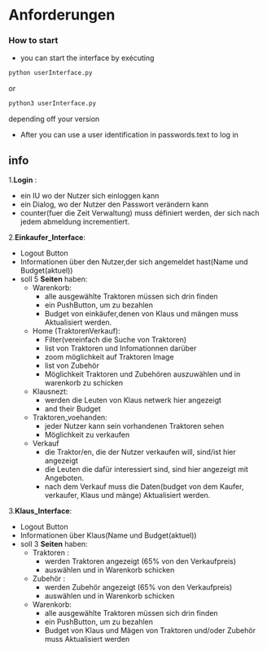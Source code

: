 # Anforderungen
### How to start
- you can start the interface by exécuting
```bash
python userInterface.py
```
or
```bash
python3 userInterface.py
```
depending off your version

- After you can use a user identification in passwords.text to log in

## info
1.__Login__ :
 
- ein IU wo der Nutzer sich einloggen kann
- ein Dialog, wo der Nutzer den Passwort verändern kann
- counter(fuer die Zeit Verwaltung) muss définiert werden, der sich nach jedem abmeldung incrementiert.

2.__Einkaufer_Interface__:
- Logout Button
- Informationen über den Nutzer,der sich angemeldet hast(Name und Budget(aktuel)) 
- soll 5 **Seiten** haben:
    - Warenkorb: 
        - alle ausgewählte Traktoren müssen sich drin finden
        - ein PushButton, um zu bezahlen
        - Budget von einkäufer,denen von Klaus und mängen muss Aktualisiert werden.
    - Home (TraktorenVerkauf):
        - Filter(vereinfach die Suche von Traktoren)
        - list von Traktoren und Infomationnen darüber
        - zoom möglichkeit auf Traktoren Image
        - list von Zubehör
        - Möglichkeit Traktoren und Zubehören auszuwählen und in warenkorb zu schicken
    - Klausnezt: 
        - werden die Leuten von Klaus netwerk hier angezeigt
        - and their Budget
    - Traktoren_voehanden:
        - jeder Nutzer kann sein vorhandenen Traktoren sehen
        - Möglichkeit zu verkaufen
    - Verkauf 
        - die Traktor/en, die der Nutzer verkaufen will, sind/ist hier angezeigt 
        - die Leuten die dafür interessiert sind, sind hier angezeigt mit Angeboten.
        - nach dem Verkauf muss die Daten(budget von dem Kaufer, verkaufer, Klaus und mänge) Aktualisiert werden.

3.__Klaus_Interface__:
- Logout Button
- Informationen über Klaus(Name und Budget(aktuel)) 
- soll 3 **Seiten** haben:
    - Traktoren :
        - werden Traktoren angezeigt (65% von den Verkaufpreis)
        - auswählen und in Warenkorb schicken
    - Zubehör :
        - werden Zubehör angezeigt (65% von den Verkaufpreis)
        - auswählen und in Warenkorb schicken
    - Warenkorb: 
        - alle ausgewählte Traktoren müssen sich drin finden
        - ein PushButton, um zu bezahlen
        - Budget von Klaus und Mägen von Traktoren und/oder Zubehör muss Aktualisiert werden
